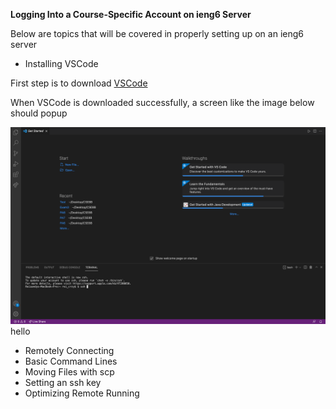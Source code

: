**Logging Into a Course-Specific Account on ieng6 Server**

Below are topics that will be covered in properly setting up on an ieng6 server
* Installing VSCode

First step is to download [VSCode](https://code.visualstudio.com/)

When VSCode is downloaded successfully, a screen like the image below should popup

![VSCode Homepage](VSCodeHomepage.png)
hello
* Remotely Connecting
* Basic Command Lines
* Moving Files with scp
* Setting an ssh key
* Optimizing Remote Running